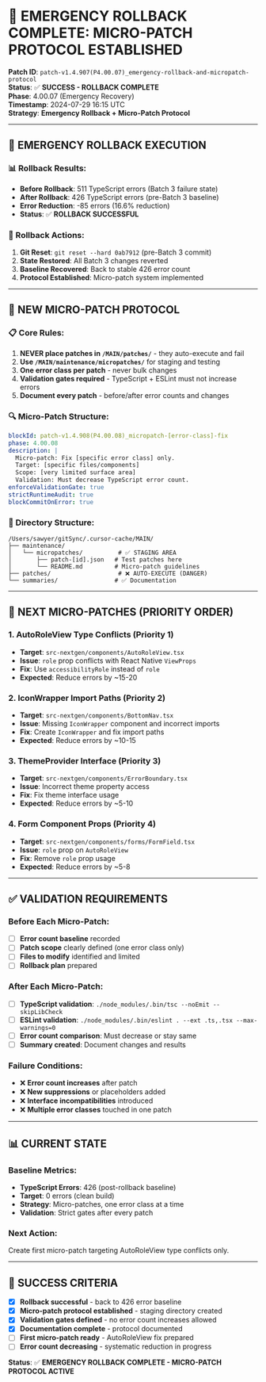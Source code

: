 # 🚨 **EMERGENCY ROLLBACK COMPLETE: MICRO-PATCH PROTOCOL ESTABLISHED**

**Patch ID**: `patch-v1.4.907(P4.00.07)_emergency-rollback-and-micropatch-protocol`  
**Status**: ✅ **SUCCESS - ROLLBACK COMPLETE**  
**Phase**: 4.00.07 (Emergency Recovery)  
**Timestamp**: 2024-07-29 16:15 UTC  
**Strategy**: **Emergency Rollback + Micro-Patch Protocol**

---

## 🚨 **EMERGENCY ROLLBACK EXECUTION**

### **📊 Rollback Results:**
- **Before Rollback**: 511 TypeScript errors (Batch 3 failure state)
- **After Rollback**: 426 TypeScript errors (pre-Batch 3 baseline)
- **Error Reduction**: -85 errors (16.6% reduction)
- **Status**: ✅ **ROLLBACK SUCCESSFUL**

### **🔧 Rollback Actions:**
1. **Git Reset**: `git reset --hard 0ab7912` (pre-Batch 3 commit)
2. **State Restored**: All Batch 3 changes reverted
3. **Baseline Recovered**: Back to stable 426 error count
4. **Protocol Established**: Micro-patch system implemented

---

## 🎯 **NEW MICRO-PATCH PROTOCOL**

### **📋 Core Rules:**
1. **NEVER place patches in `/MAIN/patches/`** - they auto-execute and fail
2. **Use `/MAIN/maintenance/micropatches/`** for staging and testing
3. **One error class per patch** - never bulk changes
4. **Validation gates required** - TypeScript + ESLint must not increase errors
5. **Document every patch** - before/after error counts and changes

### **🔍 Micro-Patch Structure:**
```yaml
blockId: patch-v1.4.908(P4.00.08)_micropatch-[error-class]-fix
phase: 4.00.08
description: |
  Micro-patch: Fix [specific error class] only.
  Target: [specific files/components]
  Scope: [very limited surface area]
  Validation: Must decrease TypeScript error count.
enforceValidationGate: true
strictRuntimeAudit: true
blockCommitOnError: true
```

### **📁 Directory Structure:**
```
/Users/sawyer/gitSync/.cursor-cache/MAIN/
├── maintenance/
│   └── micropatches/          # ✅ STAGING AREA
│       ├── patch-[id].json   # Test patches here
│       └── README.md         # Micro-patch guidelines
├── patches/                   # ❌ AUTO-EXECUTE (DANGER)
└── summaries/                # ✅ Documentation
```

---

## 🎯 **NEXT MICRO-PATCHES (PRIORITY ORDER)**

### **1. AutoRoleView Type Conflicts (Priority 1)**
- **Target**: `src-nextgen/components/AutoRoleView.tsx`
- **Issue**: `role` prop conflicts with React Native `ViewProps`
- **Fix**: Use `accessibilityRole` instead of `role`
- **Expected**: Reduce errors by ~15-20

### **2. IconWrapper Import Paths (Priority 2)**
- **Target**: `src-nextgen/components/BottomNav.tsx`
- **Issue**: Missing `IconWrapper` component and incorrect imports
- **Fix**: Create `IconWrapper` and fix import paths
- **Expected**: Reduce errors by ~10-15

### **3. ThemeProvider Interface (Priority 3)**
- **Target**: `src-nextgen/components/ErrorBoundary.tsx`
- **Issue**: Incorrect theme property access
- **Fix**: Fix theme interface usage
- **Expected**: Reduce errors by ~5-10

### **4. Form Component Props (Priority 4)**
- **Target**: `src-nextgen/components/forms/FormField.tsx`
- **Issue**: `role` prop on `AutoRoleView`
- **Fix**: Remove `role` prop usage
- **Expected**: Reduce errors by ~5-8

---

## ✅ **VALIDATION REQUIREMENTS**

### **Before Each Micro-Patch:**
- [ ] **Error count baseline** recorded
- [ ] **Patch scope** clearly defined (one error class only)
- [ ] **Files to modify** identified and limited
- [ ] **Rollback plan** prepared

### **After Each Micro-Patch:**
- [ ] **TypeScript validation**: `./node_modules/.bin/tsc --noEmit --skipLibCheck`
- [ ] **ESLint validation**: `./node_modules/.bin/eslint . --ext .ts,.tsx --max-warnings=0`
- [ ] **Error count comparison**: Must decrease or stay same
- [ ] **Summary created**: Document changes and results

### **Failure Conditions:**
- ❌ **Error count increases** after patch
- ❌ **New suppressions** or placeholders added
- ❌ **Interface incompatibilities** introduced
- ❌ **Multiple error classes** touched in one patch

---

## 📊 **CURRENT STATE**

### **Baseline Metrics:**
- **TypeScript Errors**: 426 (post-rollback baseline)
- **Target**: 0 errors (clean build)
- **Strategy**: Micro-patches, one error class at a time
- **Validation**: Strict gates after every patch

### **Next Action:**
Create first micro-patch targeting AutoRoleView type conflicts only.

---

## 🎯 **SUCCESS CRITERIA**

- [x] **Rollback successful** - back to 426 error baseline
- [x] **Micro-patch protocol established** - staging directory created
- [x] **Validation gates defined** - no error count increases allowed
- [x] **Documentation complete** - protocol documented
- [ ] **First micro-patch ready** - AutoRoleView fix prepared
- [ ] **Error count decreasing** - systematic reduction in progress

**Status**: ✅ **EMERGENCY ROLLBACK COMPLETE - MICRO-PATCH PROTOCOL ACTIVE** 